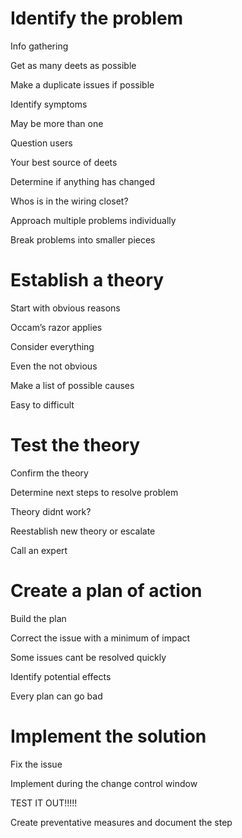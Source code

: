 # Identify the problem

Info gathering

Get as many deets as possible

Make a duplicate issues if possible

Identify symptoms

May be more than one

Question users

Your best source of deets

Determine if anything has changed

Whos is in the wiring closet?

Approach multiple problems individually

Break problems into smaller pieces

# Establish a theory

Start with obvious reasons

Occam’s razor applies

Consider everything

Even the not obvious

Make a list of possible causes

Easy to difficult

# Test the theory

Confirm the theory 

Determine next steps to resolve problem

Theory didnt work?

Reestablish new theory or escalate

Call an expert

# Create a plan of action
Build the plan

Correct the issue with a minimum of impact

Some issues cant be resolved quickly

Identify potential effects

Every plan can go bad

# Implement the solution 

Fix the issue

Implement during the change control window

TEST IT OUT!!!!!

Create preventative measures and document the step


